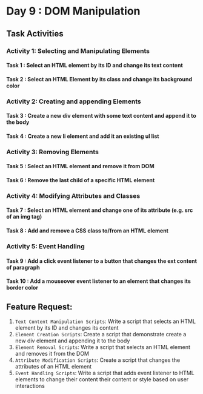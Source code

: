 # Day 9 : DOM Manipulation

## Task Activities

### Activity 1: Selecting and Manipulating Elements

#### Task 1 : Select an HTML element by its ID and change its text content

#### Task 2 : Select an HTML Element by its class and change its background color

### Activity 2: Creating and appending Elements

#### Task 3 : Create a new div element with some text content and append it to the body

#### Task 4 : Create a new li element and add it an existing ul list

### Activity 3: Removing Elements

#### Task 5 : Select an HTML element and remove it from DOM

#### Task 6 : Remove the last child of a specific HTML element

### Activity 4: Modifying Attributes and Classes

#### Task 7 : Select an HTML element and change one of its attribute (e.g. src of an img tag)

#### Task 8 : Add and remove a CSS class to/from an HTML element

### Activity 5: Event Handling

#### Task 9 : Add a click event listener to a button that changes the ext content of paragraph

#### Task 10 : Add a mouseover event listener to an element that changes its border color

## Feature Request:

1. `Text Content Manipulation Scripts`: Write a script that selects an HTML element by its ID and changes its content
2. `Element Creation Scripts`: Create a script that demonstrate create a new div element and appending it to the body
3. `Element Removal Scripts`: Write a script that selects an HTML element and removes it from the DOM
4. `Attribute Modification Scripts`: Create a script that changes the attributes of an HTML element
5. `Event Handling Scripts`: Write a script that adds event listener to HTML elements to change their content their content or style based on user interactions
